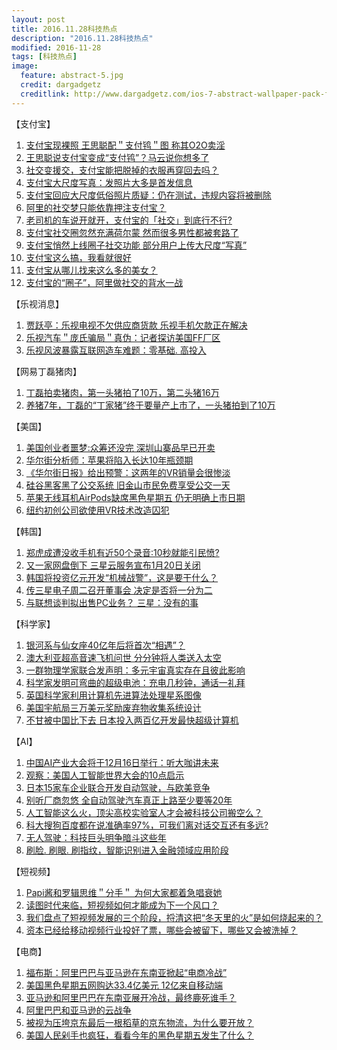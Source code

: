 ```yaml
---
layout: post
title: 2016.11.28科技热点
description: "2016.11.28科技热点"
modified: 2016-11-28
tags: [科技热点]
image:
  feature: abstract-5.jpg
  credit: dargadgetz
  creditlink: http://www.dargadgetz.com/ios-7-abstract-wallpaper-pack-for-iphone-5-and-ipod-touch-retina/
---
```


【支付宝】

1. [支付宝现裸照 王思聪配＂支付鸨＂图 称其O2O卖淫](https://tech.163.com/16/1128/08/C6UP79C400097U7R.html)
2. [王思聪说支付宝变成“支付鸨”？马云说你想多了](http://dy.163.com/v2/article/detail/C6VIB4FA05118BVB.html)
3. [社交变援交，支付宝能把脱掉的衣服再穿回去吗？](https://tech.163.com/16/1128/09/C6URIU1E00097U7R.html) 
4. [支付宝大尺度写真：发照片大多是首发信息](https://tech.163.com/16/1127/21/C6TIIKQN00097U7R.html) 
5. [支付宝回应大尺度低俗照片质疑：仍在测试，违规内容将被删除](http://tech.qq.com/a/20161128/024528.htm)
6. [阿里的社交梦只能依靠押注支付宝？](http://tech.qq.com/a/20161128/002629.htm) 
7. [老司机的车说开就开，支付宝的「社交」到底行不行? ](https://www.huxiu.com/article/172347/1.html) 
8. [支付宝社交圈忽然充满荷尔蒙 然而很多男性都被套路了 ](http://tech.qq.com/a/20161127/015161.htm)
9. [支付宝悄然上线圈子社交功能 部分用户上传大尺度“写真”](http://tech.qq.com/a/20161127/009017.html)
10. [支付宝这么搞，我看就很好](https://www.huxiu.com/article/172412.html)
11. [支付宝从哪儿找来这么多的美女？](https://www.huxiu.com/article/172377.html)
12. [支付宝的“圈子”，阿里做社交的背水一战](https://www.huxiu.com/article/172380.html)

【乐视消息】

1. [贾跃亭：乐视电视不欠供应商货款 乐视手机欠款正在解决](http://tech.qq.com/a/20161128/004306.html)
2. [乐视汽车＂庞氏骗局＂真伪：记者探访美国FF厂区](https://tech.163.com/16/1128/17/C6VOGCLQ00097U7R.html)
3. [乐视风波暴露互联网造车难题：零基础. 高投入](http://tech.qq.com/a/20161128/002662.html)

【网易丁磊猪肉】

1. [丁磊拍卖猪肉，第一头猪拍了10万，第二头猪16万](http://tech.qq.com/a/20161128/018526.html)
2. [养猪7年，丁磊的“丁家猪”终于要量产上市了，一头猪拍到了10万 ](https://www.huxiu.com/article/165865/1.html)


【美国】

1. [美国创业者噩梦:众筹还没完 深圳山寨品早已开卖 ](https://tech.163.com/16/1128/11/C6V3BG2U00097U7R.html)
2. [华尔街分析师：苹果将陷入长达10年瓶颈期 ](http://tech.qq.com/a/20161128/024646.html)
3. [《华尔街日报》给出预警：这两年的VR销量会很惨淡](http://tech.qq.com/a/20161128/019375.html)
4. [硅谷黑客黑了公交系统 旧金山市民免费享受公交一天](http://tech.qq.com/a/20161128/017094.html)
5. [苹果无线耳机AirPods缺席黑色星期五 仍无明确上市日期](http://tech.qq.com/a/20161128/018339.html)
6. [纽约初创公司欲使用VR技术改造囚犯 ](http://tech.qq.com/a/20161127/013896.html)

【韩国】

1. [郑虎成遭没收手机有近50个录音:10秒就能引民愤? 
 ](https://tech.163.com/16/1128/09/C6UST5S200097U7S.html)
2. [又一家网盘倒下 三星云服务宣布1月20日关闭 
 ](http://tech.qq.com/a/20161128/031034.html)
3. [韩国将投资亿元开发“机械战警”，这是要干什么？
  ](http://tech.qq.com/a/20161128/024432.html)
4. [传三星电子周二召开董事会 决定是否将一分为二 
 ](http://tech.qq.com/a/20161128/016260.html)
5. [与联想谈判拟出售PC业务？ 三星：没有的事 
 ](http://tech.qq.com/a/20161128/003024.html)

【科学家】

1. [银河系与仙女座40亿年后将首次“相遇”？ 
 ](https://tech.163.com/16/1128/15/C6VJ5OTA00097U81.html)
2. [澳大利亚超高音速飞机问世 分分钟将人类送入太空 
 ](http://tech.qq.com/a/20161128/003116.html)
3. [一群物理学家联合发声明：多元宇宙真实存在且彼此影响
  ](http://tech.qq.com/a/20161128/003162.html)
4. [科学家发明可弯曲的超级电池：充电几秒钟，通话一礼拜
  ](http://tech.qq.com/a/20161127/001776.html)
5. [英国科学家利用计算机先进算法处理星系图像 
 ](http://tech.qq.com/a/20161128/004260.html)
6. [美国宇航局三万美元奖励废弃物收集系统设计 
 ](http://tech.qq.com/a/20161128/004104.html)
7. [不甘被中国比下去 日本投入两百亿开发最快超级计算机 
 ](http://tech.qq.com/a/20161127/004482.html)

【AI】

1. [中国AI产业大会将于12月16日举行：听大咖讲未来
  ](https://tech.163.com/16/1128/17/C6VNMU0O00097U80.html)
2. [观察：美国人工智能世界大会的10点启示
  ](https://dy.163.com/v2/article/detail/C6VGTNOF0511BR4L.html)
3. [日本15家车企业联合开发自动驾驶，与欧美竞争](https://dy.163.com/v2/article/detail/C6VCOLGU05119734.html)
4. [别听厂商忽悠 全自动驾驶汽车真正上路至少要等20年](http://tech.qq.com/a/20161128/003581.html)
5. [人工智能这么火，顶尖高校实验室人才会被科技公司搬空么？ 
 ](http://tech.qq.com/a/20161128/007575.html)
6. [科大搜狗百度都在说准确率97%，可我们离对话交互还有多远? ](https://www.huxiu.com/article/172357.html)
7. [无人驾驶：科技巨头明争暗斗这些年 
  ](https://www.huxiu.com/article/172315.html)
8. [刷脸. 刷眼. 刷指纹，智能识别进入金融领域应用阶段
   ](https://www.huxiu.com/article/172345.html)

【短视频】

1. [Papi酱和罗辑思维＂分手＂ 为何大家都着急唱衰她
  ](https://tech.163.com/16/1128/14/C6VF79NN00097U7R.html)
2. [读图时代来临，短视频如何才能成为下一个风口？](
 http://dy.163.com/v2/article/detail/C6V7E7RG05119UK1.html)
3. [我们盘点了短视频发展的三个阶段，捋清这把“冬天里的火”是如何烧起来的？
   ](https://www.huxiu.com/article/172329.html)
4. [资本已经给移动视频行业投好了票，哪些会被留下，哪些又会被洗掉？   ](https://www.huxiu.com/article/172327.html)

【电商】

1. [福布斯：阿里巴巴与亚马逊在东南亚掀起“电商冷战”](
 http://tech.qq.com/a/20161128/026938.html)
2. [美国黑色星期五网购达33.4亿美元 12亿来自移动端 ](
http://tech.qq.com/a/20161127/005282.html)
3. [亚马逊和阿里巴巴在东南亚展开冷战，最终鹿死谁手？
   ](https://www.huxiu.com/article/172474.html)
4. [阿里巴巴和亚马逊的云战争 
  ](https://www.huxiu.com/article/172416.html)
5. [被视为压垮京东最后一根稻草的京东物流，为什么要开放？
   ](https://www.huxiu.com/article/172338.html)
6. [美国人民剁手也疯狂，看看今年的黑色星期五发生了什么？ 
  ](https://www.huxiu.com/article/172339.html)
